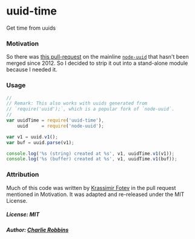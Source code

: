 # uuid-time

Get time from uuids

### Motivation

So there was [this pull-request](https://github.com/broofa/node-uuid/pull/49) on the mainline [`node-uuid`](https://github.com/broofa/node-uuid) that hasn't been merged since 2012. So I decided to strip it out into a stand-alone module because I needed it.

### Usage

``` js
//
// Remark: This also works with uuids generated from
// `require('uuid');`, which is a popular fork of `node-uuid`.
//
var uuidTime = require('uuid-time'),
    uuid     = require('node-uuid');

var v1 = uuid.v1();
var buf = uuid.parse(v1);

console.log('%s (string) created at %s', v1, uuidTime.v1(v1));
console.log('%s (buffer) created at %s', v1, uuidTime.v1(buf));
```

### Attribution

Much of this code was written by [Krassimir Fotev](https://github.com/krassif) in the pull request mentioned in Motivation. It was adapted and re-released under the MIT License.

##### License: MIT
##### Author: [Charlie Robbins](https://github.com/indexzero)
